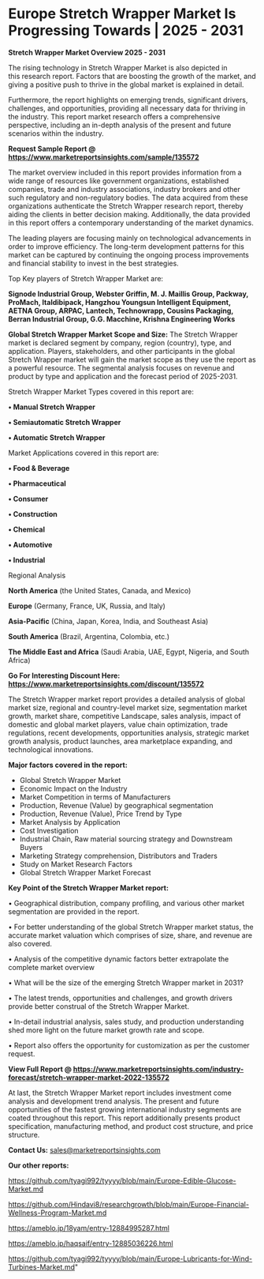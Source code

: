 # Europe Stretch Wrapper Market Is Progressing Towards | 2025 - 2031

<Strong> Stretch Wrapper Market Overview 2025 - 2031</strong>

The rising technology in Stretch Wrapper Market is also depicted in this research report. Factors that are boosting the growth of the market, and giving a positive push to thrive in the global market is explained in detail.

Furthermore, the report highlights on emerging trends, significant drivers, challenges, and opportunities, providing all necessary data for thriving in the industry. This report market research offers a comprehensive perspective, including an in-depth analysis of the present and future scenarios within the industry.

<strong>Request Sample Report @ <a href=https://www.marketreportsinsights.com/sample/135572>https://www.marketreportsinsights.com/sample/135572</a></strong>

The market overview included in this report provides information from a wide range of resources like government organizations, established companies, trade and industry associations, industry brokers and other such regulatory and non-regulatory bodies. The data acquired from these organizations authenticate the Stretch Wrapper research report, thereby aiding the clients in better decision making. Additionally, the data provided in this report offers a contemporary understanding of the market dynamics.

The leading players are focusing mainly on technological advancements in order to improve efficiency. The long-term development patterns for this market can be captured by continuing the ongoing process improvements and financial stability to invest in the best strategies.

Top Key players of Stretch Wrapper Market are:

<strong>Signode Industrial Group, Webster Griffin, M. J. Maillis Group, Packway, ProMach, Italdibipack, Hangzhou Youngsun Intelligent Equipment, AETNA Group, ARPAC, Lantech, Technowrapp, Cousins Packaging, Berran Industrial Group, G.G. Macchine, Krishna Engineering Works</strong>

<strong><b>Global Stretch Wrapper Market Scope and Size:</b></strong>
The Stretch Wrapper market is declared segment by company, region (country), type, and application. Players, stakeholders, and other participants in the global Stretch Wrapper market will gain the market scope as they use the report as a powerful resource. The segmental analysis focuses on revenue and product by type and application and the forecast period of 2025-2031.

Stretch Wrapper Market Types covered in this report are:

<strong>• Manual Stretch Wrapper

• Semiautomatic Stretch Wrapper

• Automatic Stretch Wrapper</strong>

Market Applications covered in this report are:

<strong>• Food & Beverage

• Pharmaceutical

• Consumer

• Construction

• Chemical

• Automotive

• Industrial</strong> 

Regional Analysis

<strong>North America</strong> (the United States, Canada, and Mexico)

<strong>Europe</strong> (Germany, France, UK, Russia, and Italy)

<strong>Asia-Pacific</strong> (China, Japan, Korea, India, and Southeast Asia)

<strong>South America</strong> (Brazil, Argentina, Colombia, etc.)

<strong>The Middle East and Africa</strong> (Saudi Arabia, UAE, Egypt, Nigeria, and South Africa)

<strong>Go For Interesting Discount Here: <a href=https://www.marketreportsinsights.com/discount/135572>https://www.marketreportsinsights.com/discount/135572</a></strong>

The Stretch Wrapper market report provides a detailed analysis of global market size, regional and country-level market size, segmentation market growth, market share, competitive Landscape, sales analysis, impact of domestic and global market players, value chain optimization, trade regulations, recent developments, opportunities analysis, strategic market growth analysis, product launches, area marketplace expanding, and technological innovations.

<strong><b>Major factors covered in the report:</b></strong>
<ul>
  <li>Global Stretch Wrapper Market </li>
  <li>Economic Impact on the Industry</li>
  <li>Market Competition in terms of Manufacturers</li>
  <li>Production, Revenue (Value) by geographical segmentation</li>
  <li>Production, Revenue (Value), Price Trend by Type</li>
  <li>Market Analysis by Application</li>
  <li>Cost Investigation</li>
  <li>Industrial Chain, Raw material sourcing strategy and Downstream Buyers</li>
  <li>Marketing Strategy comprehension, Distributors and Traders</li>
  <li>Study on Market Research Factors</li>
  <li>Global Stretch Wrapper Market Forecast</li>
</ul>

<strong><b>Key Point of the Stretch Wrapper Market report:</b></strong>

• Geographical distribution, company profiling, and various other market segmentation are provided in the report.

• For better understanding of the global Stretch Wrapper market status, the accurate market valuation which comprises of size, share, and revenue are also covered.

• Analysis of the competitive dynamic factors better extrapolate the complete market overview

• What will be the size of the emerging Stretch Wrapper market in 2031?

• The latest trends, opportunities and challenges, and growth drivers provide better construal of the Stretch Wrapper Market.

• In-detail industrial analysis, sales study, and production understanding shed more light on the future market growth rate and scope.

• Report also offers the opportunity for customization as per the customer request.

<strong><b>View Full Report @ <a href=https://www.marketreportsinsights.com/industry-forecast/stretch-wrapper-market-2022-135572>https://www.marketreportsinsights.com/industry-forecast/stretch-wrapper-market-2022-135572</a></b></strong>


At last, the Stretch Wrapper Market report includes investment come analysis and development trend analysis. The present and future opportunities of the fastest growing international industry segments are coated throughout this report. This report additionally presents product specification, manufacturing method, and product cost structure, and price structure.

<strong>Contact Us:</strong>
sales@marketreportsinsights.com

<strong>Our other reports:</strong>

<a href=https://github.com/tyagi992/tyyyy/blob/main/Europe-Edible-Glucose-Market.md>https://github.com/tyagi992/tyyyy/blob/main/Europe-Edible-Glucose-Market.md</a>

<a href=https://github.com/Hindavi8/researchgrowth/blob/main/Europe-Financial-Wellness-Program-Market.md>https://github.com/Hindavi8/researchgrowth/blob/main/Europe-Financial-Wellness-Program-Market.md</a>

<a href=https://ameblo.jp/18yam/entry-12884995287.html>https://ameblo.jp/18yam/entry-12884995287.html</a>

<a href=https://ameblo.jp/haqsaif/entry-12885036226.html>https://ameblo.jp/haqsaif/entry-12885036226.html</a>

<a href=https://github.com/tyagi992/tyyyy/blob/main/Europe-Lubricants-for-Wind-Turbines-Market.md>https://github.com/tyagi992/tyyyy/blob/main/Europe-Lubricants-for-Wind-Turbines-Market.md</a>"
